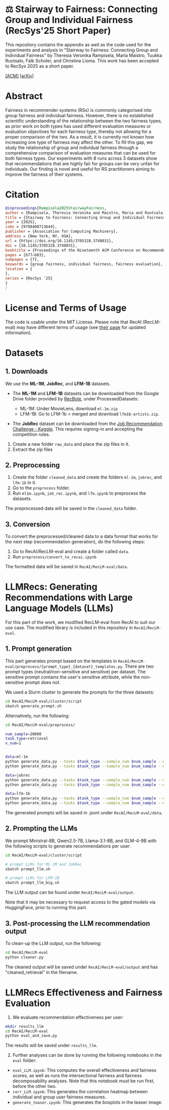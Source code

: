 # ⚖️ Stairway to Fairness: Connecting Group and Individual Fairness (RecSys'25 Short Paper) 

This repository contains the appendix as well as the code used for the experiments and analysis in "Stairway to Fairness: Connecting Group and Individual Fairness" by Theresia Veronika Rampisela, Maria Maistro, Tuukka Ruotsalo, Falk Scholer, and Christina Lioma. This work has been accepted to RecSys 2025 as a short paper.

[[ACM]](https://doi.org/10.1145/3705328.3748031) [[arXiv]](https://arxiv.org/abs/2508.21334)

# Abstract
Fairness in recommender systems (RSs) is commonly categorised into group fairness and individual fairness. However, there is no established scientific understanding of the relationship between the two fairness types, as prior work on both types has used different evaluation measures or evaluation objectives for each fairness type, thereby not allowing for a proper comparison of the two. As a result, it is currently not known how increasing one type of fairness may affect the other. To fill this gap, we study the relationship of group and individual fairness through a comprehensive comparison of evaluation measures that can be used for both fairness types. Our experiments with 8 runs across 3 datasets show that recommendations that are highly fair for groups can be very unfair for individuals. Our finding is novel and useful for RS practitioners aiming to improve the fairness of their systems.

# Citation

```BibTeX
@inproceedings{Rampisela2025StairwayFairness,
author = {Rampisela, Theresia Veronika and Maistro, Maria and Ruotsalo, Tuukka and Scholer, Falk and Lioma, Christina},
title = {Stairway to Fairness: Connecting Group and Individual Fairness},
year = {2025},
isbn = {9798400713644},
publisher = {Association for Computing Machinery},
address = {New York, NY, USA},
url = {https://doi.org/10.1145/3705328.3748031},
doi = {10.1145/3705328.3748031},
booktitle = {Proceedings of the Nineteenth ACM Conference on Recommender Systems},
pages = {677–683},
numpages = {7},
keywords = {group fairness, individual fairness, fairness evaluation},
location = {
},
series = {RecSys '25}
}
}
```

# License and Terms of Usage
The code is usable under the MIT License. Please note that RecAI (RecLM-eval) may have different terms of usage (see [their page](https://github.com/microsoft/RecAI/tree/main/RecLM-eval) for updated information).

# Datasets
## 1. Downloads
We use the **ML-1M**, **JobRec**, and **LFM-1B** datasets.

- The **ML-1M** and **LFM-1B** datasets can be downloaded from the Google Drive folder provided by [RecBole](https://recbole.io/dataset_list.html), under ProcessedDatasets:

    - ML-1M: Under MovieLens, download `ml-1m.zip`
    - LFM-1B: Go to LFM-1b > merged and download `lfm1b-artists.zip`.

- The **JobRec** dataset can be downloaded from the [Job Recommendation Challenge - Kaggle](https://www.kaggle.com/competitions/job-recommendation/data). This requires signing-in and accepting the competition rules.

1. Create a new folder `raw_data` and place the zip files in it.
2. Extract the zip files

## 2. Preprocessing

1. Create the folder `cleaned_data` and create the folders `ml-1m`, `jobrec`, and `lfm-1b` in it.
2. Go to the `preprocess` folder.
3. Run `ml1m.ipynb`, `job_rec.ipynb`, and `lfm.ipynb` to preprocess the datasets.

The preprocessed data will be saved in the `cleaned_data` folder.

## 3. Conversion
To convert the preprocessed/cleaned data to a data format that works for the next step (recommendation generation), do the following steps:

1. Go to RecAI/RecLM-eval and create a folder called `data`.
2. Run `preprocess/convert_to_recai.ipynb`

The formatted data will be saved in `RecAI/RecLM-eval/data`.

# LLMRecs: Generating Recommendations with Large Language Models (LLMs)

For this part of the work, we modified RecLM-eval from RecAI to suit our use case. The modified library is included in this repository in `RecAI/RecLM-eval`.

## 1. Prompt generation
This part generates prompt based on the templates in `RecAI/RecLM-eval/preprocess/{prompt_type}_{dataset}_templates.py`. There are two prompt types (neutral/non-sensitive and sensitive) per dataset. The sensitive prompt contains the user's sensitive attribute, while the non-sensitive prompt does not.

We used a Slurm cluster to generate the prompts for the three datasets:

```bash
cd RecAI/RecLM-eval/cluster/script
sbatch generate_prompt.sh
```

Alternatively, run the following:
```bash
cd RecAI/RecLM-eval/preprocess/

num_sample=20000
task_type=retrieval
v_num=1


data=ml-1m
python generate_data.py --tasks $task_type --sample_num $num_sample --dataset $data --version_num $v_num --prompt_type neutral
python generate_data.py --tasks $task_type --sample_num $num_sample --dataset $data --version_num $v_num --prompt_type sensitive

data=jobrec
python generate_data.py --tasks $task_type --sample_num $num_sample --dataset $data --version_num $v_num --prompt_type neutral
python generate_data.py --tasks $task_type --sample_num $num_sample --dataset $data --version_num $v_num --prompt_type sensitive

data=lfm-1b
python generate_data.py --tasks $task_type --sample_num $num_sample --dataset $data --version_num $v_num --prompt_type neutral
python generate_data.py --tasks $task_type --sample_num $num_sample --dataset $data --version_num $v_num --prompt_type sensitive

```

The generated prompts will be saved in .jsonl under `RecAI/RecLM-eval/data`.


## 2. Prompting the LLMs
We prompt Ministral-8B, Qwen2.5-7B, Llama-3.1-8B, and GLM-4-9B with the following scripts to generate recommendations per user:

```bash
cd RecAI/RecLM-eval/cluster/script

# prompt LLMs for ML-1M and JobRec
sbatch prompt_llm.sh

# prompt LLMs for LFM-1B
sbatch prompt_llm_big.sh
```

The LLM output can be found under `RecAI/RecLM-eval/output`.

Note that it may be necessary to request access to the gated models via HuggingFace, prior to running this part.

## 3. Post-processing the LLM recommendation output

To clean-up the LLM output, run the following:

```bash
cd RecAI/RecLM-eval
python cleaner.py
```

The cleaned output will be saved under `RecAI/RecLM-eval/output` and has "cleaned_retrieval" in the filename.

# LLMRecs Effectiveness and Fairness Evaluation

1. We evaluate recommendation effectiveness per user:

```bash
mkdir results_llm
cd RecAI/RecLM-eval
python eval_and_save.py
```

The results will be saved under `results_llm`.

2. Further analyses can be done by running the following notebooks in the `eval` folder:

- `eval_LLM.ipynb`: This computes the overall effectiveness and fairness scores, as well as runs the intersectional fairness and fairness decomposability analyses. Note that this notebook must be run first, before the other two.
- `corr_LLM.ipynb`: This generates the correlation heatmap between individual and group user fairness measures.
- `generate_teaser.ipynb`: This generates the boxplots in the teaser image.
